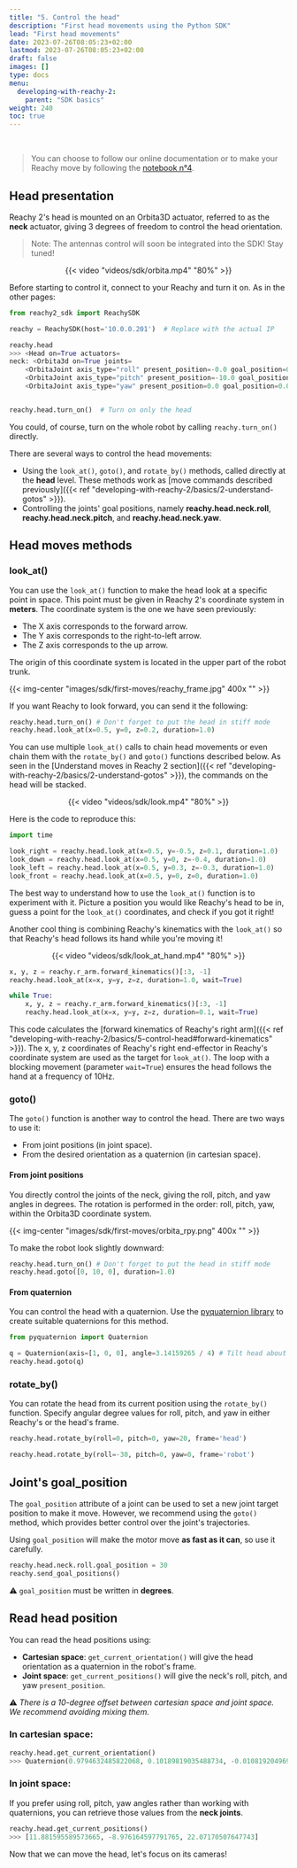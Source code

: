 ```yaml
---
title: "5. Control the head"
description: "First head movements using the Python SDK"
lead: "First head movements"
date: 2023-07-26T08:05:23+02:00
lastmod: 2023-07-26T08:05:23+02:00
draft: false
images: []
type: docs
menu:
  developing-with-reachy-2:
    parent: "SDK basics"
weight: 240
toc: true
---
```

<br>

> You can choose to follow our online documentation or to make your Reachy move by following the [notebook n°4](https://github.com/pollen-robotics/reachy2-sdk/blob/develop/src/examples/4_head_control.ipynb). 


## Head presentation

Reachy 2's head is mounted on an Orbita3D actuator, referred to as the **neck** actuator, giving 3 degrees of freedom to control the head orientation.  

> Note: The antennas control will soon be integrated into the SDK! Stay tuned!

<p align="center">
    {{< video "videos/sdk/orbita.mp4" "80%" >}}
</p>

Before starting to control it, connect to your Reachy and turn it on. As in the other pages:

```python
from reachy2_sdk import ReachySDK

reachy = ReachySDK(host='10.0.0.201')  # Replace with the actual IP

reachy.head
>>> <Head on=True actuators= 
neck: <Orbita3d on=True joints=
	<OrbitaJoint axis_type="roll" present_position=-0.0 goal_position=0.0 >
	<OrbitaJoint axis_type="pitch" present_position=-10.0 goal_position=-10.0 >
	<OrbitaJoint axis_type="yaw" present_position=0.0 goal_position=0.0 >


reachy.head.turn_on()  # Turn on only the head
```

You could, of course, turn on the whole robot by calling `reachy.turn_on()` directly.

There are several ways to control the head movements:
- Using the `look_at()`, `goto()`, and `rotate_by()` methods, called directly at the **head** level. These methods work as [move commands described previously]({{< ref "developing-with-reachy-2/basics/2-understand-gotos" >}}).
- Controlling the joints' goal positions, namely **reachy.head.neck.roll**, **reachy.head.neck.pitch**, and **reachy.head.neck.yaw**.

## Head moves methods

### look_at()

You can use the `look_at()` function to make the head look at a specific point in space. This point must be given in Reachy 2's coordinate system in **meters**. The coordinate system is the one we have seen previously:

* The X axis corresponds to the forward arrow.
* The Y axis corresponds to the right-to-left arrow.
* The Z axis corresponds to the up arrow.

The origin of this coordinate system is located in the upper part of the robot trunk.

{{< img-center "images/sdk/first-moves/reachy_frame.jpg" 400x "" >}}

If you want Reachy to look forward, you can send it the following: 

```python
reachy.head.turn_on() # Don't forget to put the head in stiff mode
reachy.head.look_at(x=0.5, y=0, z=0.2, duration=1.0)
```

You can use multiple `look_at()` calls to chain head movements or even chain them with the `rotate_by()` and `goto()` functions described below. As seen in the [Understand moves in Reachy 2 section]({{< ref "developing-with-reachy-2/basics/2-understand-gotos" >}}), the commands on the head will be stacked.

<p align="center">
    {{< video "videos/sdk/look.mp4" "80%" >}}
</p>

Here is the code to reproduce this:

```python
import time

look_right = reachy.head.look_at(x=0.5, y=-0.5, z=0.1, duration=1.0)
look_down = reachy.head.look_at(x=0.5, y=0, z=-0.4, duration=1.0)
look_left = reachy.head.look_at(x=0.5, y=0.3, z=-0.3, duration=1.0)
look_front = reachy.head.look_at(x=0.5, y=0, z=0, duration=1.0)
```

The best way to understand how to use the `look_at()` function is to experiment with it. Picture a position you would like Reachy's head to be in, guess a point for the `look_at()` coordinates, and check if you got it right!

Another cool thing is combining Reachy's kinematics with the `look_at()` so that Reachy's head follows its hand while you're moving it!

<p align="center">
    {{< video "videos/sdk/look_at_hand.mp4" "80%" >}}
</p>

```python
x, y, z = reachy.r_arm.forward_kinematics()[:3, -1]
reachy.head.look_at(x=x, y=y, z=z, duration=1.0, wait=True)

while True:
    x, y, z = reachy.r_arm.forward_kinematics()[:3, -1]
    reachy.head.look_at(x=x, y=y, z=z, duration=0.1, wait=True)
```

This code calculates the [forward kinematics of Reachy's right arm]({{< ref "developing-with-reachy-2/basics/5-control-head#forward-kinematics" >}}). The x, y, z coordinates of Reachy's right end-effector in Reachy's coordinate system are used as the target for `look_at()`. The loop with a blocking movement (parameter `wait=True`) ensures the head follows the hand at a frequency of 10Hz.

### goto()

The `goto()` function is another way to control the head. There are two ways to use it:
- From joint positions (in joint space).
- From the desired orientation as a quaternion (in cartesian space).

#### From joint positions

You directly control the joints of the neck, giving the roll, pitch, and yaw angles in degrees. The rotation is performed in the order: roll, pitch, yaw, within the Orbita3D coordinate system.

{{< img-center "images/sdk/first-moves/orbita_rpy.png" 400x "" >}}

To make the robot look slightly downward:
```python
reachy.head.turn_on() # Don't forget to put the head in stiff mode
reachy.head.goto([0, 10, 0], duration=1.0)
```

#### From quaternion

You can control the head with a quaternion. Use the [pyquaternion library](https://kieranwynn.github.io/pyquaternion/) to create suitable quaternions for this method.

```python
from pyquaternion import Quaternion

q = Quaternion(axis=[1, 0, 0], angle=3.14159265 / 4) # Tilt head about 45° to the right
reachy.head.goto(q)
```

### rotate_by()

You can rotate the head from its current position using the `rotate_by()` function. Specify angular degree values for roll, pitch, and yaw in either Reachy's or the head's frame. 

```python
reachy.head.rotate_by(roll=0, pitch=0, yaw=20, frame='head')

reachy.head.rotate_by(roll=-30, pitch=0, yaw=0, frame='robot')
```

## Joint's goal_position

The `goal_position` attribute of a joint can be used to set a new joint target position to make it move. However, we recommend using the `goto()` method, which provides better control over the joint's trajectories.

Using `goal_position` will make the motor move **as fast as it can**, so use it carefully.

```python
reachy.head.neck.roll.goal_position = 30
reachy.send_goal_positions()
```

:warning: `goal_position` must be written in **degrees**.

## Read head position

You can read the head positions using:

- **Cartesian space**: `get_current_orientation()` will give the head orientation as a quaternion in the robot's frame.
- **Joint space**: `get_current_positions()` will give the neck's roll, pitch, and yaw `present_position`.

:warning: *There is a 10-degree offset between cartesian space and joint space. We recommend avoiding mixing them.*

### In cartesian space:

```python
reachy.head.get_current_orientation()
>>> Quaternion(0.9794632485822068, 0.10189819035488734, -0.01081920496959773, 0.17364172391166605)
```

### In joint space:

If you prefer using roll, pitch, yaw angles rather than working with quaternions, you can retrieve those values from the **neck joints**.

```python
reachy.head.get_current_positions()
>>> [11.881595589573665, -8.976164597791765, 22.07170507647743]
```

Now that we can move the head, let's focus on its cameras!
